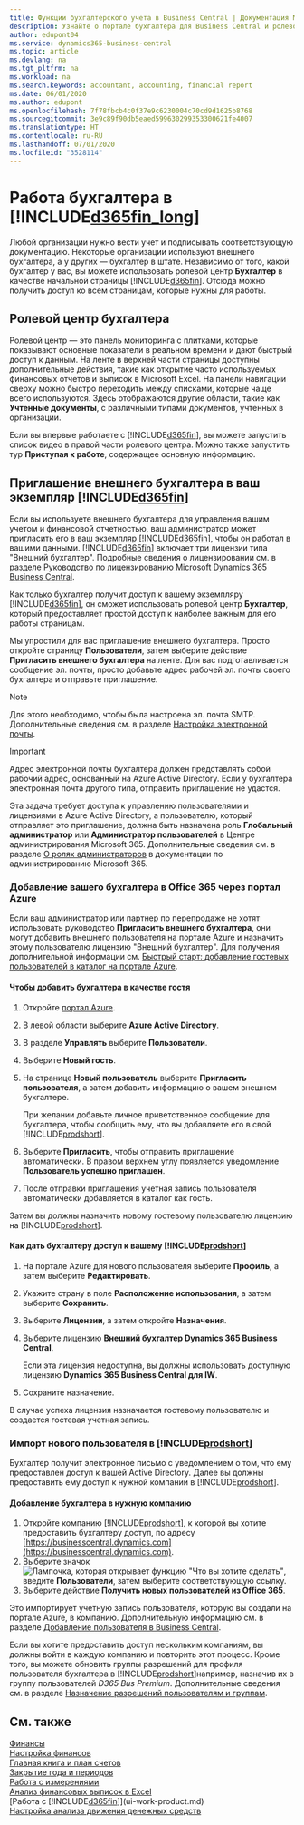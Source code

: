 ```yaml
---
title: Функции бухгалтерского учета в Business Central | Документация Майкрософт
description: Узнайте о портале бухгалтера для Business Central и ролевом центре бухгалтера, которые поддерживают работу внутренних и внешних бухгалтеров в организации клиента.
author: edupont04
ms.service: dynamics365-business-central
ms.topic: article
ms.devlang: na
ms.tgt_pltfrm: na
ms.workload: na
ms.search.keywords: accountant, accounting, financial report
ms.date: 06/01/2020
ms.author: edupont
ms.openlocfilehash: 7f78fbcb4c0f37e9c6230004c70cd9d1625b8768
ms.sourcegitcommit: 3e9c89f90db5eaed599630299353300621fe4007
ms.translationtype: HT
ms.contentlocale: ru-RU
ms.lasthandoff: 07/01/2020
ms.locfileid: "3528114"
---
```

# <a name="accountant-experiences-in-d365fin_long"></a>Работа бухгалтера в [!INCLUDE[d365fin_long](includes/d365fin_long_md.md)]
Любой организации нужно вести учет и подписывать соответствующую документацию. Некоторые организации используют внешнего бухгалтера, а у других — бухгалтер в штате. Независимо от того, какой бухгалтер у вас, вы можете использовать ролевой центр **Бухгалтер** в качестве начальной страницы [!INCLUDE[d365fin](includes/d365fin_md.md)]. Отсюда можно получить доступ ко всем страницам, которые нужны для работы.  

## <a name="accountant-role-center"></a>Ролевой центр бухгалтера
Ролевой центр — это панель мониторинга с плитками, которые показывают основные показатели в реальном времени и дают быстрый доступ к данным. На ленте в верхней части страницы доступны дополнительные действия, такие как открытие часто используемых финансовых отчетов и выписок в Microsoft Excel. На панели навигации сверху можно быстро переходить между списками, которые чаще всего используются. Здесь отображаются другие области, такие как **Учтенные документы**, с различными типами документов, учтенных в организации.  

Если вы впервые работаете с [!INCLUDE[d365fin](includes/d365fin_md.md)], вы можете запустить список видео в правой части ролевого центра. Можно также запустить тур **Приступая к работе**, содержащее основную информацию.  

## <a name="inviting-your-external-accountant-to-your-d365fin"></a><a name="inviteaccountant"></a>Приглашение внешнего бухгалтера в ваш экземпляр [!INCLUDE[d365fin](includes/d365fin_md.md)]
Если вы используете внешнего бухгалтера для управления вашим учетом и финансовой отчетностью, ваш администратор может пригласить его в ваш экземпляр [!INCLUDE[d365fin](includes/d365fin_md.md)], чтобы он работал в вашими данными. [!INCLUDE[d365fin](includes/d365fin_md.md)] включает три лицензии типа "Внешний бухгалтер". Подробные сведения о лицензировании см. в разделе [Руководство по лицензированию Microsoft Dynamics 365 Business Central](https://go.microsoft.com/fwlink/?LinkId=871590).

Как только бухгалтер получит доступ к вашему экземпляру [!INCLUDE[d365fin](includes/d365fin_md.md)], он сможет использовать ролевой центр **Бухгалтер**, который предоставляет простой доступ к наиболее важным для его работы страницам.  

Мы упростили для вас приглашение внешнего бухгалтера. Просто откройте страницу **Пользователи**, затем выберите действие **Пригласить внешнего бухгалтера** на ленте. Для вас подготавливается сообщение эл. почты, просто добавьте адрес рабочей эл. почты своего бухгалтера и отправьте приглашение.  

> [!Note]  
> Для этого необходимо, чтобы была настроена эл. почта SMTP. Дополнительные сведения см. в разделе [Настройка электронной почты](admin-how-setup-email.md).   

<!-- ![Invite your accountant](./media/finance-invite-accountant/invite-accountant.png)-->

> [!IMPORTANT]  
> Адрес электронной почты бухгалтера должен представлять собой рабочий адрес, основанный на Azure Active Directory. Если у бухгалтера электронная почта другого типа, отправить приглашение не удастся. 
> 
> Эта задача требует доступа к управлению пользователями и лицензиями в Azure Active Directory, а пользователю, который отправляет это приглашение, должна быть назначена роль **Глобальный администратор** или **Администратор пользователей** в Центре администрирования Microsoft 365. Дополнительные сведения см. в разделе [О ролях администраторов](/microsoft-365/admin/add-users/about-admin-roles) в документации по администрированию Microsoft 365.  

### <a name="adding-your-accountant-to-your-office-365-via-azure-portal"></a>Добавление вашего бухгалтера в Office 365 через портал Azure

Если ваш администратор или партнер по перепродаже не хотят использовать руководство **Пригласить внешнего бухгалтера**, они могут добавить внешнего пользователя на портале Azure и назначить этому пользователю лицензию "Внешний бухгалтер". Для получения дополнительной информации см. [Быстрый старт: добавление гостевых пользователей в каталог на портале Azure](/azure/active-directory/b2b/b2b-quickstart-add-guest-users-portal).

#### <a name="to-add-your-accountant-as-a-guest-user"></a>Чтобы добавить бухгалтера в качестве гостя

1. Откройте [портал Azure](https://portal.azure.com/).
2. В левой области выберите **Azure Active Directory**.
3. В разделе **Управлять** выберите **Пользователи**.
4. Выберите **Новый гость**.
5. На странице **Новый пользователь** выберите **Пригласить пользователя**, а затем добавить информацию о вашем внешнем бухгалтере.  

   При желании добавьте личное приветственное сообщение для бухгалтера, чтобы сообщить ему, что вы добавляете его в свой [!INCLUDE[prodshort](includes/prodshort.md)].

6. Выберите **Пригласить**, чтобы отправить приглашение автоматически. В правом верхнем углу появляется уведомление **Пользователь успешно приглашен**. 
7. После отправки приглашения учетная запись пользователя автоматически добавляется в каталог как гость.

Затем вы должны назначить новому гостевому пользователю лицензию на [!INCLUDE[prodshort](includes/prodshort.md)].

#### <a name="to-give-your-accountant-access-to-your-prodshort"></a>Как дать бухгалтеру доступ к вашему [!INCLUDE[prodshort](includes/prodshort.md)]

1. На портале Azure для нового пользователя выберите **Профиль**, а затем выберите **Редактировать**.
2. Укажите страну в поле **Расположение использования**, а затем выберите **Сохранить**.
3. Выберите **Лицензии**, а затем откройте **Назначения**.
4. Выберите лицензию **Внешний бухгалтер Dynamics 365 Business Central**.  

    Если эта лицензия недоступна, вы должны использовать доступную лицензию **Dynamics 365 Business Central для IW**.
5. Сохраните назначение.

В случае успеха лицензия назначается гостевому пользователю и создается гостевая учетная запись.

### <a name="importing-the-new-user-into-prodshort"></a>Импорт нового пользователя в [!INCLUDE[prodshort](includes/prodshort.md)]

Бухгалтер получит электронное письмо с уведомлением о том, что ему предоставлен доступ к вашей Active Directory. Далее вы должны предоставить ему доступ к нужной компании в [!INCLUDE[prodshort](includes/prodshort.md)].

#### <a name="to-add-the-accountant-to-the-right-company"></a>Добавление бухгалтера в нужную компанию

1. Откройте компанию [!INCLUDE[prodshort](includes/prodshort.md)], к которой вы хотите предоставить бухгалтеру доступ, по адресу [https://businesscentral.dynamics.com](https://businesscentral.dynamics.com).
2. Выберите значок ![Лампочка, которая открывает функцию "Что вы хотите сделать"](media/ui-search/search_small.png "Что вы хотите сделать"), введите **Пользователи**, затем выберите соответствующую ссылку.  
3. Выберите действие **Получить новых пользователей из Office 365**.

Это импортирует учетную запись пользователя, которую вы создали на портале Azure, в компанию. Дополнительную информацию см. в разделе [Добавление пользователя в Business Central](ui-how-users-permissions.md#adduser).  

Если вы хотите предоставить доступ нескольким компаниям, вы должны войти в каждую компанию и повторить этот процесс. Кроме того, вы можете обновить группы разрешений для профиля пользователя бухгалтера в [!INCLUDE[prodshort](includes/prodshort.md)]например, назначив их в группу пользователей *D365 Bus Premium*. Дополнительные сведения см. в разделе [Назначение разрешений пользователям и группам](ui-define-granular-permissions.md).  

<!--## Accountant Hub

If you are an accountant with several clients, you can use [!INCLUDE[d365acc_long](includes/d365acc_long_md.md)] for a better overview of your clients. From there, you can access each client's tenant in [!INCLUDE[d365fin](includes/d365fin_md.md)] and use the Accountant Role Center as described above. For more information see [Welcome to [!INCLUDE[d365acc_long](includes/d365acc_long_md.md)]](/dynamics365/accountants/index).  

> [!NOTE]
> [!INCLUDE[d365acc_long_md](includes/d365acc_long_md.md)] is currently in public preview in a limited number of markets.-->

## <a name="see-also"></a>См. также

[Финансы](finance.md)  
[Настройка финансов](finance-setup-finance.md)  
[Главная книга и план счетов](finance-general-ledger.md)  
[Закрытие года и периодов](year-close-years-periods.md)  
[Работа с измерениями](finance-dimensions.md)  
[Анализ финансовых выписок в Excel](finance-analyze-excel.md)  
[Работа с [!INCLUDE[d365fin](includes/d365fin_md.md)]](ui-work-product.md)  
[Настройка анализа движения денежных средств](finance-setup-cash-flow-analyses.md)  
